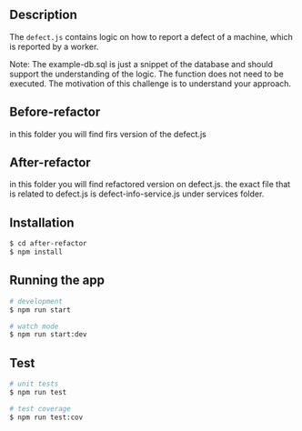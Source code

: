 ## Description

The `defect.js` contains logic on how to report a defect of a machine, which is reported by a worker.

Note: The example-db.sql is just a snippet of the database and should support the understanding of the logic. The function does not need to be executed. The motivation of this challenge is to understand your approach. 

## Before-refactor

in this folder you will find firs version of the defect.js

## After-refactor

in this folder you will find refactored version on defect.js.
the exact file that is related to defect.js is defect-info-service.js under services folder.

## Installation

```bash
$ cd after-refactor
$ npm install
```

## Running the app

```bash
# development
$ npm run start

# watch mode
$ npm run start:dev

```

## Test

```bash
# unit tests
$ npm run test

# test coverage
$ npm run test:cov
```
